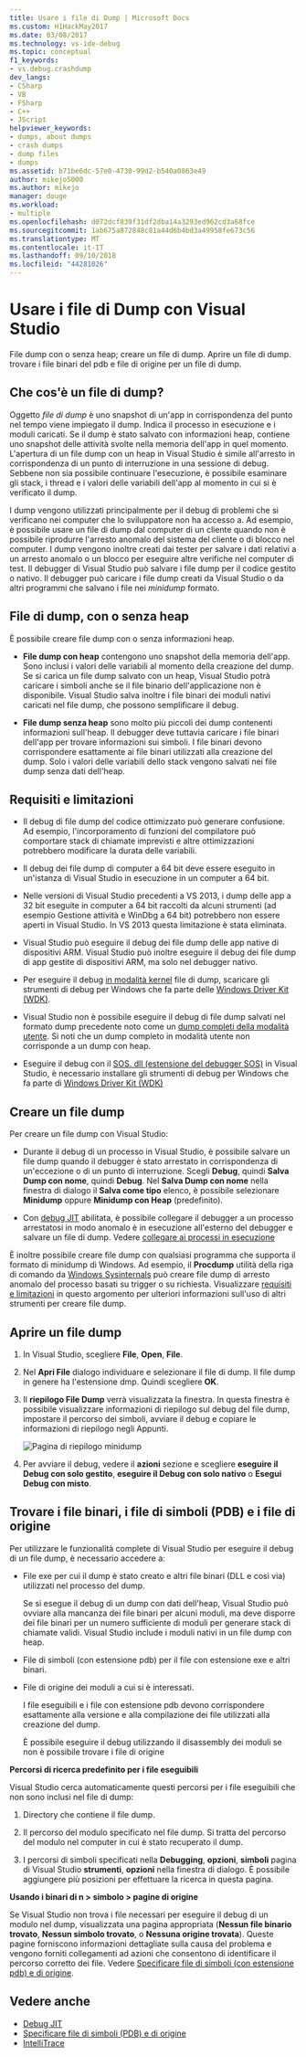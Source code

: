 ```yaml
---
title: Usare i file di Dump | Microsoft Docs
ms.custom: H1HackMay2017
ms.date: 03/08/2017
ms.technology: vs-ide-debug
ms.topic: conceptual
f1_keywords:
- vs.debug.crashdump
dev_langs:
- CSharp
- VB
- FSharp
- C++
- JScript
helpviewer_keywords:
- dumps, about dumps
- crash dumps
- dump files
- dumps
ms.assetid: b71be6dc-57e0-4730-99d2-b540a0863e49
author: mikejo5000
ms.author: mikejo
manager: douge
ms.workload:
- multiple
ms.openlocfilehash: d072dcf839f31df2dba14a3293ed962cd3a68fce
ms.sourcegitcommit: 1ab675a872848c81a44d6b4bd3a49958fe673c56
ms.translationtype: MT
ms.contentlocale: it-IT
ms.lasthandoff: 09/10/2018
ms.locfileid: "44281026"
---
```

# <a name="use-dump-files-with-visual-studio"></a>Usare i file di Dump con Visual Studio
File dump con o senza heap; creare un file di dump. Aprire un file di dump. trovare i file binari del pdb e file di origine per un file di dump.

##  <a name="BKMK_What_is_a_dump_file_"></a> Che cos'è un file di dump?
 Oggetto *file di dump* è uno snapshot di un'app in corrispondenza del punto nel tempo viene impiegato il dump. Indica il processo in esecuzione e i moduli caricati. Se il dump è stato salvato con informazioni heap, contiene uno snapshot delle attività svolte nella memoria dell'app in quel momento. L'apertura di un file dump con un heap in Visual Studio è simile all'arresto in corrispondenza di un punto di interruzione in una sessione di debug. Sebbene non sia possibile continuare l'esecuzione, è possibile esaminare gli stack, i thread e i valori delle variabili dell'app al momento in cui si è verificato il dump.

 I dump vengono utilizzati principalmente per il debug di problemi che si verificano nei computer che lo sviluppatore non ha accesso a. Ad esempio, è possibile usare un file di dump dal computer di un cliente quando non è possibile riprodurre l'arresto anomalo del sistema del cliente o di blocco nel computer. I dump vengono inoltre creati dai tester per salvare i dati relativi a un arresto anomalo o un blocco per eseguire altre verifiche nel computer di test. Il debugger di Visual Studio può salvare i file dump per il codice gestito o nativo. Il debugger può caricare i file dump creati da Visual Studio o da altri programmi che salvano i file nei *minidump* formato.

##  <a name="BKMK_Dump_files__with_or_without_heaps"></a> File di dump, con o senza heap
 È possibile creare file dump con o senza informazioni heap.

-   **File dump con heap** contengono uno snapshot della memoria dell'app. Sono inclusi i valori delle variabili al momento della creazione del dump. Se si carica un file dump salvato con un heap, Visual Studio potrà caricare i simboli anche se il file binario dell'applicazione non è disponibile. Visual Studio salva inoltre i file binari dei moduli nativi caricati nel file dump, che possono semplificare il debug.

-   **File dump senza heap** sono molto più piccoli dei dump contenenti informazioni sull'heap. Il debugger deve tuttavia caricare i file binari dell'app per trovare informazioni sui simboli. I file binari devono corrispondere esattamente ai file binari utilizzati alla creazione del dump. Solo i valori delle variabili dello stack vengono salvati nei file dump senza dati dell'heap.

##  <a name="BKMK_Requirements_and_limitations"></a> Requisiti e limitazioni

-   Il debug di file dump del codice ottimizzato può generare confusione. Ad esempio, l'incorporamento di funzioni del compilatore può comportare stack di chiamate imprevisti e altre ottimizzazioni potrebbero modificare la durata delle variabili.

-   Il debug dei file dump di computer a 64 bit deve essere eseguito in un'istanza di Visual Studio in esecuzione in un computer a 64 bit.

-   Nelle versioni di Visual Studio precedenti a VS 2013, i dump delle app a 32 bit eseguite in computer a 64 bit raccolti da alcuni strumenti (ad esempio Gestione attività e WinDbg a 64 bit) potrebbero non essere aperti in Visual Studio. In VS 2013 questa limitazione è stata eliminata.

-   Visual Studio può eseguire il debug dei file dump delle app native di dispositivi ARM. Visual Studio può inoltre eseguire il debug dei file dump di app gestite di dispositivi ARM, ma solo nel debugger nativo.

-   Per eseguire il debug [in modalità kernel](/windows-hardware/drivers/debugger/kernel-mode-dump-files) file di dump, scaricare gli strumenti di debug per Windows che fa parte delle [Windows Driver Kit (WDK)](/windows-hardware/drivers/download-the-wdk).

-   Visual Studio non è possibile eseguire il debug di file dump salvati nel formato dump precedente noto come un [dump completi della modalità utente](http://msdn.microsoft.com/library/windows/hardware/ff545506.aspx). Si noti che un dump completo in modalità utente non corrisponde a un dump con heap.

-   Eseguire il debug con il [SOS. dll (estensione del debugger SOS)](/dotnet/framework/tools/sos-dll-sos-debugging-extension) in Visual Studio, è necessario installare gli strumenti di debug per Windows che fa parte di [Windows Driver Kit (WDK)](/windows-hardware/drivers/download-the-wdk)

##  <a name="BKMK_Create_a_dump_file"></a> Creare un file dump
 Per creare un file dump con Visual Studio:

-   Durante il debug di un processo in Visual Studio, è possibile salvare un file dump quando il debugger è stato arrestato in corrispondenza di un'eccezione o di un punto di interruzione. Scegli **Debug**, quindi **Salva Dump con nome**, quindi **Debug**. Nel **Salva Dump con nome** nella finestra di dialogo il **Salva come tipo** elenco, è possibile selezionare **Minidump** oppure **Minidump con Heap** (predefinito).

-   Con [debug JIT](../debugger/just-in-time-debugging-in-visual-studio.md) abilitata, è possibile collegare il debugger a un processo arrestatosi in modo anomalo è in esecuzione all'esterno del debugger e salvare un file di dump. Vedere [collegare ai processi in esecuzione](../debugger/attach-to-running-processes-with-the-visual-studio-debugger.md)

 È inoltre possibile creare file dump con qualsiasi programma che supporta il formato di minidump di Windows. Ad esempio, il **Procdump** utilità della riga di comando da [Windows Sysinternals](http://technet.microsoft.com/sysinternals/default) può creare file dump di arresto anomalo del processo basati su trigger o su richiesta. Visualizzare [requisiti e limitazioni](../debugger/using-dump-files.md#BKMK_Requirements_and_limitations) in questo argomento per ulteriori informazioni sull'uso di altri strumenti per creare file dump.

##  <a name="BKMK_Open_a_dump_file"></a> Aprire un file dump

1.  In Visual Studio, scegliere **File**, **Open**, **File**.

2.  Nel **Apri File** dialogo individuare e selezionare il file di dump. Il file dump in genere ha l'estensione dmp. Quindi scegliere **OK**.

3.  Il **riepilogo File Dump** verrà visualizzata la finestra. In questa finestra è possibile visualizzare informazioni di riepilogo sul debug del file dump, impostare il percorso dei simboli, avviare il debug e copiare le informazioni di riepilogo negli Appunti.

     ![Pagina di riepilogo minidump](../debugger/media/dbg_dump_summarypage.png "DBG_DUMP_SummaryPage")

4.  Per avviare il debug, vedere il **azioni** sezione e scegliere **eseguire il Debug con solo gestito**, **eseguire il Debug con solo nativo** o **Esegui Debug con misto**.

##  <a name="BKMK_Find_binaries__symbol___pdb__files__and_source_files"></a> Trovare i file binari, i file di simboli (PDB) e i file di origine
 Per utilizzare le funzionalità complete di Visual Studio per eseguire il debug di un file dump, è necessario accedere a:

-   File exe per cui il dump è stato creato e altri file binari (DLL e così via) utilizzati nel processo del dump.

     Se si esegue il debug di un dump con dati dell'heap, Visual Studio può ovviare alla mancanza dei file binari per alcuni moduli, ma deve disporre dei file binari per un numero sufficiente di moduli per generare stack di chiamate validi. Visual Studio include i moduli nativi in un file dump con heap.

-   File di simboli (con estensione pdb) per il file con estensione exe e altri binari.

-   File di origine dei moduli a cui si è interessati.

     I file eseguibili e i file con estensione pdb devono corrispondere esattamente alla versione e alla compilazione dei file utilizzati alla creazione del dump.

     È possibile eseguire il debug utilizzando il disassembly dei moduli se non è possibile trovare i file di origine

 **Percorsi di ricerca predefinito per i file eseguibili**

 Visual Studio cerca automaticamente questi percorsi per i file eseguibili che non sono inclusi nel file di dump:

1.  Directory che contiene il file dump.

2.  Il percorso del modulo specificato nel file dump. Si tratta del percorso del modulo nel computer in cui è stato recuperato il dump.

3.  I percorsi di simboli specificati nella **Debugging**, **opzioni**, **simboli** pagina di Visual Studio **strumenti**, **opzioni**  nella finestra di dialogo. È possibile aggiungere più posizioni per effettuare la ricerca in questa pagina.

 **Usando i binari di n > simbolo > pagine di origine**

 Se Visual Studio non trova i file necessari per eseguire il debug di un modulo nel dump, visualizzata una pagina appropriata (**Nessun file binario trovato**, **Nessun simbolo trovato**, o **Nessuna origine trovata**). Queste pagine forniscono informazioni dettagliate sulla causa del problema e vengono forniti collegamenti ad azioni che consentono di identificare il percorso corretto dei file. Vedere [Specificare file di simboli (con estensione pdb) e di origine](../debugger/specify-symbol-dot-pdb-and-source-files-in-the-visual-studio-debugger.md).

## <a name="see-also"></a>Vedere anche

- [Debug JIT](../debugger/just-in-time-debugging-in-visual-studio.md)
- [Specificare file di simboli (PDB) e di origine](../debugger/specify-symbol-dot-pdb-and-source-files-in-the-visual-studio-debugger.md)
- [IntelliTrace](../debugger/intellitrace.md)